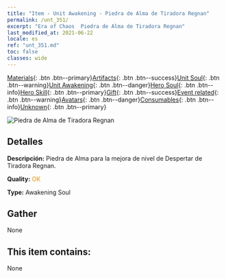 ```yaml
---
title: "Item - Unit Awakening - Piedra de Alma de Tiradora Regnan"
permalink: /unt_351/
excerpt: "Era of Chaos  Piedra de Alma de Tiradora Regnan"
last_modified_at: 2021-06-22
locale: es
ref: "unt_351.md"
toc: false
classes: wide
---
```

 [Materials](/ItemsES/){: .btn .btn--primary}[Artifacts](/ItemsES/Artifacts/){: .btn .btn--success}[Unit Soul](/ItemsES/UnitSoul/){: .btn .btn--warning}[Unit Awakening](/ItemsES/UnitAwakening/){: .btn .btn--danger}[Hero Soul](/ItemsES/HeroSoul/){: .btn .btn--info}[Hero Skill](/ItemsES/HeroSkill/){: .btn .btn--primary}[Gift](/ItemsES/Gift/){: .btn .btn--success}[Event related](/ItemsES/Events/){: .btn .btn--warning}[Avatars](/ItemsES/Avatars/){: .btn .btn--danger}[Consumables](/ItemsES/Consumables/){: .btn .btn--info}[Unknown](/ItemsES/Unknown/){: .btn .btn--primary}

 ![Piedra de Alma de Tiradora Regnan](/images/u/tia_baozang.jpg)

## Detalles
 **Descripción:** Piedra de Alma para la mejora de nivel de Despertar de Tiradora Regnan.

 **Quality:** <span style="color: #FF8C00">OK</span>

 **Type:** Awakening Soul

## Gather

  None

## This item contains:

  None

